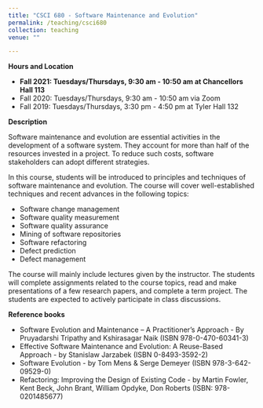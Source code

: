 ```yaml
---
title: "CSCI 680 - Software Maintenance and Evolution"
permalink: /teaching/csci680
collection: teaching
venue: ""

---
```


**Hours and Location**

* **Fall 2021: Tuesdays/Thursdays, 9:30 am - 10:50 am at Chancellors Hall 113**
* Fall 2020: Tuesdays/Thursdays, 9:30 am - 10:50 am via Zoom
* Fall 2019: Tuesdays/Thursdays, 3:30 pm - 4:50 pm at Tyler Hall 132

**Description**

Software maintenance and evolution are essential activities in the development of a software system. They account for more than half of the resources invested in a project. To reduce such costs, software stakeholders can adopt different strategies. 

In this course, students will be introduced to principles and techniques of software maintenance and evolution. The course will cover well-established techniques and recent advances in the following topics:
* Software change management
* Software quality measurement
* Software quality assurance
* Mining of software repositories
* Software refactoring
* Defect prediction
* Defect management

The course will mainly include lectures given by the instructor. The students will complete assignments related to the course topics, read and make presentations of a few research papers, and complete a term project. The students are expected to actively participate in class discussions.

**Reference books**

* Software Evolution and Maintenance – A Practitioner’s Approach - By Pruyadarshi Tripathy and Kshirasagar Naik (ISBN 978-0-470-60341-3)
* Effective Software Maintenance and Evolution: A Reuse-Based Approach - by Stanislaw Jarzabek (ISBN 0-8493-3592-2)
* Software Evolution - by Tom Mens & Serge Demeyer (ISBN 978-3-642-09529-0)
* Refactoring: Improving the Design of Existing Code - by Martin Fowler, Kent Beck, John Brant, William Opdyke, Don Roberts (ISBN: 978-0201485677)

